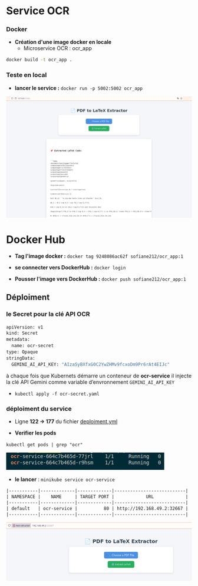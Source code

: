 # Service OCR

### Docker

* **Création d'une image docker en locale**
  * Microservice OCR : ocr_app

````sh
docker build -t ocr_app .  
````

### Teste en local
* **lancer le service :** ``docker run -p 5002:5002 ocr_app``

![teste_ocr](/IMAGES/test_local_ocr.png)

# Docker Hub

* **Tag l'image docker :** ``docker tag 9248086ac62f sofiane212/ocr_app:1``
 
* **se connecter vers DockerHub :** ``docker login``

* **Pousser l'image vers DockerHub :** ``docker push sofiane212/ocr_app:1 ``
  
## Déploiment

### le Secret pour la clé API OCR
````sh
apiVersion: v1
kind: Secret
metadata:
  name: ocr-secret
type: Opaque
stringData:
  GEMINI_AI_API_KEY: "AIzaSyBXfxG0C2YwZHMv9fcxoDm9Pr6rAt4EIJc"


````
à chaque fois que Kubernets démarre un conteneur de **ocr-service** il injecte la clé API Gemini comme variable d’envronnement ``GEMINI_AI_API_KEY``

* ``kubectl apply -f ocr-secret.yaml``

### déploiment du service
* Ligne **122 -> 177** du fichier [deploiment.yml](/deploiment.yml)

* **Verifier les pods**

``kubectl get pods | grep "ocr" ``

![pods_ocr](/IMAGES/pods_ocr.png)

* **le lancer** : ``minikube service ocr-service ``
````
|-----------|-------------|-------------|---------------------------|
| NAMESPACE |    NAME     | TARGET PORT |            URL            |
|-----------|-------------|-------------|---------------------------|
| default   | ocr-service |          80 | http://192.168.49.2:32667 |
|-----------|-------------|-------------|---------------------------|
````

![ocr_teste_kb](/IMAGES/ocr_kb.png)
